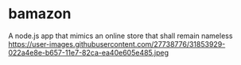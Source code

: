 # bamazon
A node.js app that mimics an online store that shall remain nameless
https://user-images.githubusercontent.com/27738776/31853929-022a4e8e-b657-11e7-82ca-ea40e605e485.jpeg
